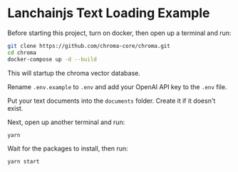 # Lanchainjs Text Loading Example

Before starting this project, turn on docker, then open up a terminal and run:

```bash
git clone https://github.com/chroma-core/chroma.git
cd chroma
docker-compose up -d --build
```
This will startup the chroma vector database. 

Rename `.env.example` to `.env` and add your OpenAI API key to the `.env` file.

Put your text documents into the `documents` folder. Create it if it doesn't exist.

Next, open up another terminal and run:

```bash
yarn
```

Wait for the packages to install, then run:

```bash
yarn start
```